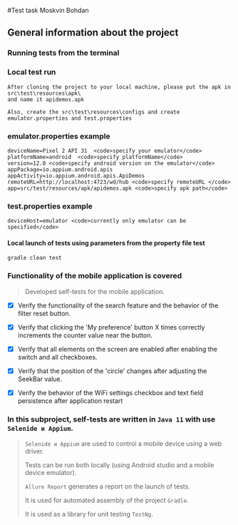 #Test task Moskvin Bohdan

##  General information about the project

### Running tests from the terminal

### Local test run

```
After cloning the project to your local machine, please put the apk in src\test\resources\apk\ 
and name it apidemos.apk

Also, create the src\test\resources\configs and create emulator.properties and test.properties

```
### emulator.properties example

```
deviceName=Pixel 2 API 31  <code>specify your emulator</code>
platformName=android  <code>specify platformName</code>
version=12.0 <code>specify android version on the emulator</code>
appPackage=io.appium.android.apis
appActivity=io.appium.android.apis.ApiDemos
remoteURL=http://localhost:4723/wd/hub <code>specify remoteURL </code>
app=src/test/resources/apk/apidemos.apk <code>specify apk path</code>

```

### test.properties example

```
deviceHost=emulator <code>currently only emulator can be specified</code>

```

#### Local launch of tests using parameters from the property file test

```
gradle clean test
```

### Functionality of the mobile application is covered

>Developed self-tests for the mobile application.

- [x] Verify the functionality of the search feature and the behavior of the filter reset button.
- [x] Verify that clicking the 'My preference' button X times correctly increments the counter value near the button.
- [x] Verify that all elements on the screen are enabled after enabling the switch and all checkboxes.
- [x] Verify that the position of the 'circle' changes after adjusting the SeekBar value.
- [x] Verify the behavior of the WiFi settings checkbox and text field persistence after application restart


### In this subproject, self-tests are written in <code>Java 11</code> with use <code>Selenide и Appium</code>.
>
> <code>Selenide и Appium</code> are used to control a mobile device using a web driver.
>
> Tests can be run both locally (using Android studio and a mobile device emulator).
>
> <code>Allure Report</code> generates a report on the launch of tests.
>
>It is used for automated assembly of the project <code>Gradle</code>.
>
>It is used as a library for unit testing <code>TestNg</code>.
